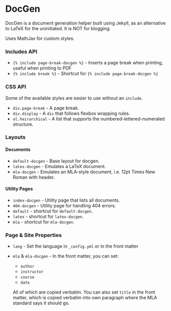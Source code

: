 # DocGen
DocGen is a document generation helper built using Jekyll, as an alternative to
LaTeX for the uninitiated. It is NOT for blogging.

Uses MathJax for custom styles.

### Includes API
- `{% include page-break-docgen %}` - Inserts a page break when printing, useful
  when printing to PDF
- `{% include break %}` - Shortcut for `{% include page-break-docgen %}`


### CSS API
Some of the available styles are easier to use without an `include`.

- `div.page-break` - A page break.
- `div.display` - A `div` that follows flexbox wrapping rules.
- `ol.heirarchical` - A list that supports the numbered-lettered-numeraled structure.

### Layouts

#### Documents
- `default-docgen` - Base layout for docgen.
- `latex-docgen` - Emulates a LaTeX document.
- `mla-docgen` - Emulates an MLA-style document, i.e. 12pt Times New Roman with header.

#### Utility Pages
- `index-docgen` - Utility page that lists all documents.
- `404-docgen` - Utility page for handling 404 errors.
- `default` - shortcut for `default-docgen`.
- `latex` - shortcut for `latex-docgen`.
- `mla` - shortcut for `mla-docgen`.

### Page & Site Properties
- `lang` - Set the language in `_config.yml` or in the front matter
- `mla` & `mla-docgen` - In the front matter, you can set:

  - `author`
  - `instructor`
  - `course`
  - `date`

  All of which are copied verbatim. You can also set `title` in the front matter,
  which is copied verbatim into own paragraph where the MLA standard says it should go.


